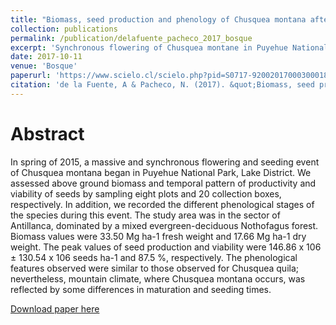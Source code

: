```yaml
---
title: "Biomass, seed production and phenology of Chusquea montana after a massive and synchronous flowering event in Puyehue National Park, Chile"
collection: publications
permalink: /publication/delafuente_pacheco_2017_bosque
excerpt: 'Synchronous flowering of Chusquea montane in Puyehue National Park'
date: 2017-10-11
venue: 'Bosque'
paperurl: 'https://www.scielo.cl/scielo.php?pid=S0717-92002017000300018&script=sci_arttext'
citation: 'de la Fuente, A & Pacheco, N. (2017). &quot;Biomass, seed production and phenology of Chusquea montana after a massive and synchronous flowering event in Puyehue National Park, Chile.&quot; <i>Bosque</i>. 38(3): 599-604.'
---
```

# Abstract

In spring of 2015, a massive and synchronous flowering and seeding event of Chusquea montana began in Puyehue National Park, Lake District. We assessed above ground biomass and temporal pattern of productivity and viability of seeds by sampling eight plots and 20 collection boxes, respectively. In addition, we recorded the different phenological stages of the species during this event.
The study area was in the sector of Antillanca, dominated by a mixed evergreen-deciduous Nothofagus forest. Biomass values were 33.50 Mg ha-1 fresh weight and 17.66 Mg ha-1 dry weight. The peak values of seed production and viability were 146.86 x 106 ± 130.54 x 106 seeds ha-1 and 87.5 %, respectively. The phenological features observed were similar to those observed for Chusquea quila; nevertheless, mountain climate, where Chusquea montana occurs, was reflected by some differences in maturation and seeding times.

[Download paper here](https://github.com/AlejandroFuentePinero/alejandrofuentepinero.github.io/blob/master/files/delafuente_pacheco_2017.pdf])
